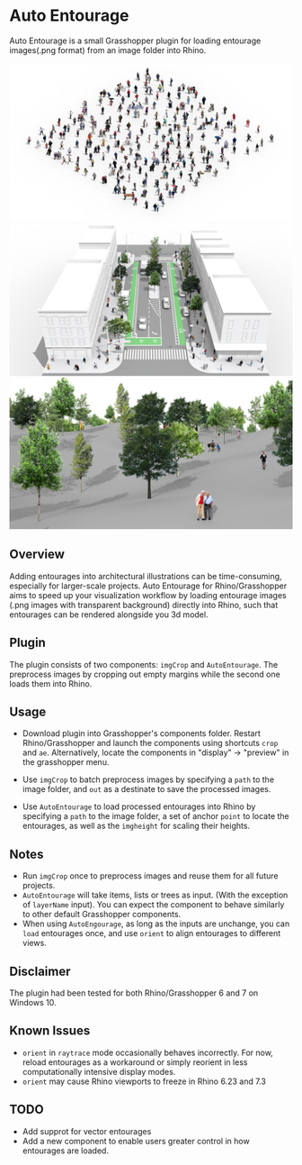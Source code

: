 # Auto Entourage
Auto Entourage is a small Grasshopper plugin for loading entourage images(.png format) from an image folder into Rhino.

![](/demo/parallel_view_people_01.png)
![](/demo/gh_demo_output/ex05b.png)
![](/demo/gh_demo_output/ex04b.png)

## Overview
Adding entourages into architectural illustrations can be time-consuming, especially for larger-scale projects. Auto Entourage for Rhino/Grasshopper aims to speed up your visualization workflow by loading entourage images (.png images with transparent background) directly into Rhino, such that entourages can be rendered alongside you 3d model.

## Plugin
The plugin consists of two components: `imgCrop` and `AutoEntourage`. The preprocess images by cropping out empty margins while the second one loads them into Rhino.

## Usage
- Download plugin into Grasshopper's components folder. Restart Rhino/Grasshopper and launch the components using shortcuts `crop` and `ae`. Alternatively, locate the components in "display" -> "preview" in the grasshopper menu. 

- Use `imgCrop` to batch preprocess images by specifying a `path` to the image folder, and `out` as a destinate to save the processed images. 

- Use `AutoEntourage` to load processed entourages into Rhino by specifying a `path` to the image folder, a set of anchor `point` to locate the entourages, as well as the `imgheight` for scaling their heights.

## Notes
- Run `imgCrop` once to preprocess images and reuse them for all future projects.
- `AutoEntourage` will take items, lists or trees as input. (With the exception of `layerName` input). You can expect the component to behave similarly to other default Grasshopper components.
- When using `AutoEngourage`, as long as the inputs are unchange,  you can `load` entourages once, and use `orient` to align entourages to different views.

## Disclaimer
The plugin had been tested for both Rhino/Grasshopper 6 and 7 on Windows 10.

## Known Issues
- `orient` in `raytrace` mode occasionally behaves incorrectly. For now, reload entourages as a workaround or simply reorient in less computationally intensive display modes.
- `orient` may cause Rhino viewports to freeze in Rhino 6.23 and 7.3

## TODO
- Add supprot for vector entourages
- Add a new component to enable users greater control in how entourages are loaded.

